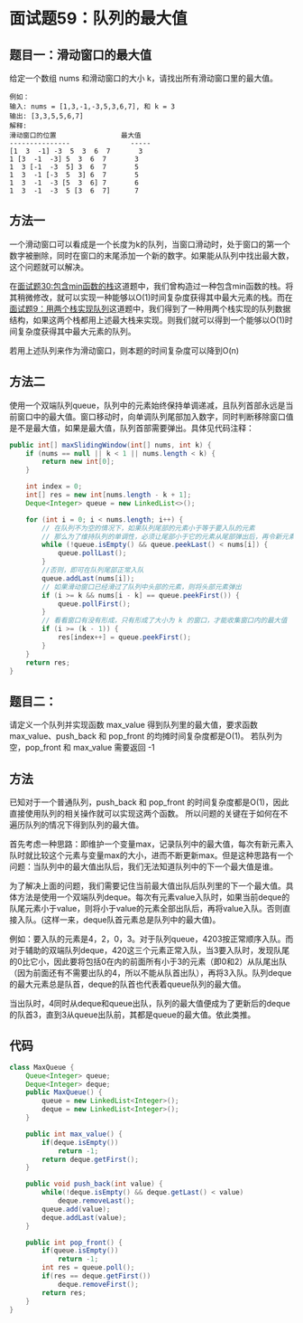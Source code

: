 # 面试题59：队列的最大值

## 题目一：滑动窗口的最大值

给定一个数组 nums 和滑动窗口的大小 k，请找出所有滑动窗口里的最大值。

    例如：
    输入: nums = [1,3,-1,-3,5,3,6,7], 和 k = 3
    输出: [3,3,5,5,6,7] 
    解释: 
    滑动窗口的位置                最大值
    ---------------               -----
    [1  3  -1] -3  5  3  6  7       3
    1 [3  -1  -3] 5  3  6  7       3
    1  3 [-1  -3  5] 3  6  7       5
    1  3  -1 [-3  5  3] 6  7       5
    1  3  -1  -3 [5  3  6] 7       6
    1  3  -1  -3  5 [3  6  7]      7

## 方法一
一个滑动窗口可以看成是一个长度为k的队列，当窗口滑动时，处于窗口的第一个数字被删除，同时在窗口的末尾添加一个新的数字。如果能从队列中找出最大数，这个问题就可以解决。

在[面试题30:包含min函数的栈](https://github.com/wyh317/JZoffer/blob/master/%E7%AC%AC%E5%9B%9B%E7%AB%A0/%E9%9D%A2%E8%AF%95%E9%A2%9830%EF%BC%9A%E5%8C%85%E5%90%ABmin%E5%87%BD%E6%95%B0%E7%9A%84%E6%A0%88.md)这道题中，我们曾构造过一种包含min函数的栈。将其稍微修改，就可以实现一种能够以O(1)时间复杂度获得其中最大元素的栈。而在[面试题9：用两个栈实现队列](https://github.com/wyh317/JZoffer/blob/master/%E7%AC%AC%E4%BA%8C%E7%AB%A0/%E9%9D%A2%E8%AF%95%E9%A2%989%EF%BC%9A%E7%94%A8%E4%B8%A4%E4%B8%AA%E6%A0%88%E5%AE%9E%E7%8E%B0%E9%98%9F%E5%88%97.md)这道题中，我们得到了一种用两个栈实现的队列数据结构，如果这两个栈都用上述最大栈来实现。则我们就可以得到一个能够以O(1)时间复杂度获得其中最大元素的队列。

若用上述队列来作为滑动窗口，则本题的时间复杂度可以降到O(n)

## 方法二
使用一个双端队列queue，队列中的元素始终保持单调递减，且队列首部永远是当前窗口中的最大值。窗口移动时，向单调队列尾部加入数字，同时判断移除窗口值是不是最大值，如果是最大值，队列首部需要弹出。具体见代码注释：
```java
public int[] maxSlidingWindow(int[] nums, int k) {
    if (nums == null || k < 1 || nums.length < k) {
        return new int[0];
    }

    int index = 0;
    int[] res = new int[nums.length - k + 1];
    Deque<Integer> queue = new LinkedList<>();

    for (int i = 0; i < nums.length; i++) {
        // 在队列不为空的情况下，如果队列尾部的元素小于等于要入队的元素
        // 那么为了维持队列的单调性，必须让尾部小于它的元素从尾部弹出后，再令新元素入队
        while (!queue.isEmpty() && queue.peekLast() < nums[i]) {
            queue.pollLast();
        }
        //否则，即可在队列尾部正常入队
        queue.addLast(nums[i]);
        // 如果滑动窗口已经滑过了队列中头部的元素，则将头部元素弹出
        if (i >= k && nums[i - k] == queue.peekFirst()) {
            queue.pollFirst();
        }
        // 看看窗口有没有形成，只有形成了大小为 k 的窗口，才能收集窗口内的最大值
        if (i >= (k - 1)) {
            res[index++] = queue.peekFirst();
        }
    }
    return res;
}
```

## 题目二：
请定义一个队列并实现函数 max_value 得到队列里的最大值，要求函数max_value、push_back 和 pop_front 的均摊时间复杂度都是O(1)。
若队列为空，pop_front 和 max_value 需要返回 -1

## 方法
已知对于一个普通队列，push_back 和 pop_front 的时间复杂度都是O(1)，因此直接使用队列的相关操作就可以实现这两个函数。
所以问题的关键在于如何在不遍历队列的情况下得到队列的最大值。

首先考虑一种思路：即维护一个变量max，记录队列中的最大值，每次有新元素入队时就比较这个元素与变量max的大小，进而不断更新max。但是这种思路有一个问题：当队列中的最大值出队后，我们无法知道队列中的下一个最大值是谁。

为了解决上面的问题，我们需要记住当前最大值出队后队列里的下一个最大值。具体方法是使用一个双端队列deque。每次有元素value入队时，如果当前deque的队尾元素小于value，则将小于value的元素全部出队后，再将value入队。否则直接入队。(这样一来，deque队首元素总是队列中的最大值)。

例如：要入队的元素是4，2，0，3。对于队列queue，4203按正常顺序入队。而对于辅助的双端队列deque，420这三个元素正常入队，当3要入队时，发现队尾的0比它小，因此要将包括0在内的前面所有小于3的元素（即0和2）从队尾出队（因为前面还有不需要出队的4，所以不能从队首出队），再将3入队。队列deque的最大元素总是队首，deque的队首也代表着queue队列的最大值。

当出队时，4同时从deque和queue出队，队列的最大值便成为了更新后的deque的队首3，直到3从queue出队前，其都是queue的最大值。依此类推。

## 代码
```java
class MaxQueue {
    Queue<Integer> queue;
    Deque<Integer> deque;
    public MaxQueue() {
        queue = new LinkedList<Integer>();
        deque = new LinkedList<Integer>();
    }

    public int max_value() {
        if(deque.isEmpty())
            return -1;
        return deque.getFirst();
    }

    public void push_back(int value) {
        while(!deque.isEmpty() && deque.getLast() < value)
            deque.removeLast();
        queue.add(value);
        deque.addLast(value);
    }

    public int pop_front() {
        if(queue.isEmpty())
            return -1;
        int res = queue.poll();
        if(res == deque.getFirst())
            deque.removeFirst();
        return res;
    }
}
```
